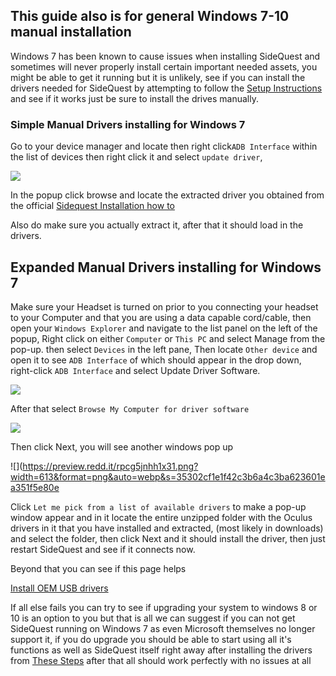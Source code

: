 ## This guide also is for general Windows 7-10 manual installation

Windows 7 has been known to cause issues when installing SideQuest and sometimes will never properly install certain important needed assets, you might be able to get it running but it is unlikely, see if you can install the drivers needed for SideQuest by attempting to follow the [Setup Instructions](https://sidequestvr.com/#/setup-howto) and see if it works just be sure to install the drives manually.

### Simple Manual Drivers installing for Windows 7
Go to your device manager and locate then right click`ADB Interface` within the list of devices then right click it and select `update driver`, 

![](https://preview.redd.it/rlqn5xs4h1x31.png?width=974&format=png&auto=webp&s=9c654df16beb9a9ccb7eeae0917a767a87fe8517)

In the popup click browse and locate the extracted driver you obtained from the official [Sidequest Installation how to](https://github.com/the-expanse/SideQuest/wiki/SideQuest-Setup-&-How-To-install#step-3-install-drivers-windows-users-only) 


Also do make sure you actually extract it, after that it should load in the drivers.


## Expanded Manual Drivers installing for Windows 7

Make sure your Headset is turned on prior to you connecting your headset to your Computer and that you are using a data capable cord/cable, then open your `Windows Explorer` and navigate to the list panel on the left of the popup, Right click on either `Computer` or `This PC` and select Manage from the pop-up. then select `Devices` in the left pane, Then locate `Other device` and open it to see `ADB Interface` of which should appear in the drop down, right-click `ADB Interface` and select Update Driver Software. 

![](https://preview.redd.it/rlqn5xs4h1x31.png?width=974&format=png&auto=webp&s=9c654df16beb9a9ccb7eeae0917a767a87fe8517)

After that select `Browse My Computer for driver software` 

![](https://preview.redd.it/7tx1ubgbh1x31.png?width=614&format=png&auto=webp&s=6c0151a2facd3c818eaa7aefaed17e8c7dce15e7)

Then click Next, you will see another windows pop up

![](https://preview.redd.it/rpcg5jnhh1x31.png?width=613&format=png&auto=webp&s=35302cf1e1f42c3b6a4c3ba623601ea351f5e80e

Click `Let me pick from a list of available drivers` to make a pop-up window appear and in it locate the entire unzipped folder with the Oculus drivers in it that you have installed and extracted, (most likely in downloads) and select the folder, then click Next and it should install the driver, then just restart SideQuest and see if it connects now.

Beyond that you can see if this page helps

[Install OEM USB drivers](https://developer.android.com/studio/run/oem-usb)

If all else fails you can try to see if upgrading your system to windows 8 or 10 is an option to you but that is all we can suggest if you can not get SideQuest running on Windows 7 as even Microsoft themselves no longer support it, 
if you do upgrade you should be able to start using all it's functions as well as SideQuest itself right away after installing the drivers from [These Steps](https://sidequestvr.com/#/setup-howto) after that all should work perfectly with no issues at all